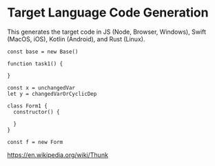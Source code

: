# Target Language Code Generation

This generates the target code in JS (Node, Browser, Windows), Swift
(MacOS, iOS), Kotlin (Android), and Rust (Linux).

    const base = new Base()

    function task1() {

    }

    const x = unchangedVar
    let y = changedVarOrCyclicDep

    class Form1 {
      constructor() {

      }
    }

    const f = new Form

https://en.wikipedia.org/wiki/Thunk
